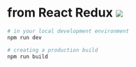 # from React Redux ![](https://img.shields.io/npm/v/react-redux?color=%2361dafb&label=React_Redux&logo=Redux&logoColor=%764ABC&style=social)

```sh
# in your local development environment
npm run dev

# creating a production build
npm run build
```
